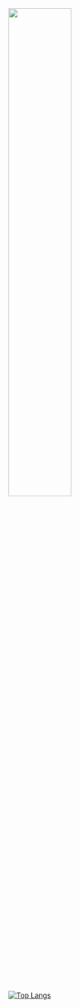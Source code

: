 <img src="https://user-images.githubusercontent.com/38053682/131033851-9c103644-29a4-4a97-8dd2-d9d81eefd009.gif" width="50%" height="50%"/>

[![Top Langs](https://github-readme-stats.vercel.app/api/top-langs/?username=AlexeySeySey&exclude_repo=e-commerce&hide=html,css,twig,dockerfile,shell,javascript,vue)](https://github.com/anuraghazra/github-readme-stats)

<!--
**AlexeySeySey/AlexeySeySey** is a ✨ _special_ ✨ repository because its `README.md` (this file) appears on your GitHub profile.

Here are some ideas to get you started:

- 🔭 I’m currently working on ...
- 🌱 I’m currently learning ...
- 👯 I’m looking to collaborate on ...
- 🤔 I’m looking for help with ...
- 💬 Ask me about ...
- 📫 How to reach me: ...
- 😄 Pronouns: ...
- ⚡ Fun fact: ...
-->
